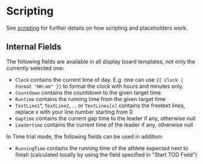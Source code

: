 ﻿# Scripting

See [scripting](../scripting/index.md) for further details on how scripting and placeholders work.

## Internal Fields

The following fields are available in all display board templates, not only the currently selected one:

* `Clock` contains the current time of day. E.g. one can use `{{ Clock | Format "HH:mm" }}` to format the clock with hours and minutes only.
* `Countdown` contains the countdown to the given target time
* `Runtime` contains the running time from the given target time
* `TextLine1`^, `TextLine2`, ... or `TextLines[x]` contains the freetext lines, replace x with your line number starting from 0
* `Gaptime` contains the current gap time to the leader if any, 
otherwise null 
* `Leadertime` contains the current time of the leader if any, otherwise null

In Time trial mode, the following fields can be used in addition: 

* `RunningTime` contains the running time of the athlete expected next to finish (calculated locally by using the field specified in "Start TOD Field")